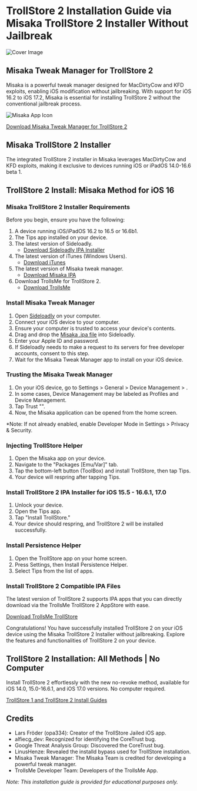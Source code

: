 # TrollStore 2 Installation Guide via Misaka TrollStore 2 Installer Without Jailbreak

![Cover Image](link_to_cover_image)

## Misaka Tweak Manager for TrollStore 2

Misaka is a powerful tweak manager designed for MacDirtyCow and KFD exploits, enabling iOS modification without jailbreaking. With support for iOS 16.2 to iOS 17.2, Misaka is essential for installing TrollStore 2 without the conventional jailbreak process.

![Misaka App Icon](https://iexmo.com/updates/misaka-ipa-ios/)

[Download Misaka Tweak Manager for TrollStore 2](https://iexmo.com/updates/misaka-ipa-ios/)

## Misaka TrollStore 2 Installer

The integrated TrollStore 2 installer in Misaka leverages MacDirtyCow and KFD exploits, making it exclusive to devices running iOS or iPadOS 14.0-16.6 beta 1.

## TrollStore 2 Install: Misaka Method for iOS 16

### Misaka TrollStore 2 Installer Requirements

Before you begin, ensure you have the following:

1. A device running iOS/iPadOS 16.2 to 16.5 or 16.6b1.
2. The Tips app installed on your device.
3. The latest version of Sideloadly.
   - [Download Sideloadly IPA Installer](https://iexmo.com/sideloadly/)
4. The latest version of iTunes (Windows Users).
   - [Download iTunes](https://www.apple.com/itunes/download/win32)
5. The latest version of Misaka tweak manager.
   - [Download Misaka IPA](https://iexmo.com/updates/misaka-ipa-ios/)
6. Download TrollsMe for TrollStore 2.
   - [Download TrollsMe](https://iospack.com/apps/trollsme-trollstore/)

### Install Misaka Tweak Manager

1. Open [Sideloadly](https://iexmo.com/sideloadly/) on your computer.
2. Connect your iOS device to your computer.
3. Ensure your computer is trusted to access your device's contents.
4. Drag and drop the [Misaka .ipa file](https://iexmo.com/updates/misaka-ipa-ios/) into Sideloadly.
5. Enter your Apple ID and password.
6. If Sideloadly needs to make a request to its servers for free developer accounts, consent to this step.
7. Wait for the Misaka Tweak Manager app to install on your iOS device.

### Trusting the Misaka Tweak Manager

1. On your iOS device, go to Settings > General > Device Management > <Your Apple ID>.
2. In some cases, Device Management may be labeled as Profiles and Device Management.
3. Tap Trust "<Your Apple ID>".
4. Now, the Misaka application can be opened from the home screen.

*Note: If not already enabled, enable Developer Mode in Settings > Privacy & Security.

### Injecting TrollStore Helper

1. Open the Misaka app on your device.
2. Navigate to the "Packages [Emu/Var]" tab.
3. Tap the bottom-left button (ToolBox) and install TrollStore, then tap Tips.
4. Your device will respring after tapping Tips.

### Install TrollStore 2 IPA Installer for iOS 15.5 - 16.6.1, 17.0

1. Unlock your device.
2. Open the Tips app.
3. Tap "Install TrollStore."
4. Your device should respring, and TrollStore 2 will be installed successfully.

### Install Persistence Helper

1. Open the TrollStore app on your home screen.
2. Press Settings, then Install Persistence Helper.
3. Select Tips from the list of apps.

### Install TrollStore 2 Compatible IPA Files

The latest version of TrollStore 2 supports IPA apps that you can directly download via the TrollsMe TrollStore 2 AppStore with ease.

[Download TrollsMe TrollStore](https://iospack.com/apps/trollsme-trollstore/)

Congratulations! You have successfully installed TrollStore 2 on your iOS device using the Misaka TrollStore 2 Installer without jailbreaking. Explore the features and functionalities of TrollStore 2 on your device.

## TrollStore 2 Installation: All Methods | No Computer

Install TrollStore 2 effortlessly with the new no-revoke method, available for iOS 14.0, 15.0-16.6.1, and iOS 17.0 versions. No computer required.

[TrollStore 1 and TrollStore 2 Install Guides](https://iexmo.com/updates/trollstore/)

## Credits

- Lars Fröder (opa334): Creator of the TrollStore Jailed iOS app.
- alfiecg_dev: Recognized for identifying the CoreTrust bug.
- Google Threat Analysis Group: Discovered the CoreTrust bug.
- LinusHenze: Revealed the installd bypass used for TrollStore installation.
- Misaka Tweak Manager: The Misaka Team is credited for developing a powerful tweak manager.
- TrollsMe Developer Team: Developers of the TrollsMe App.

*Note: This installation guide is provided for educational purposes only.*
